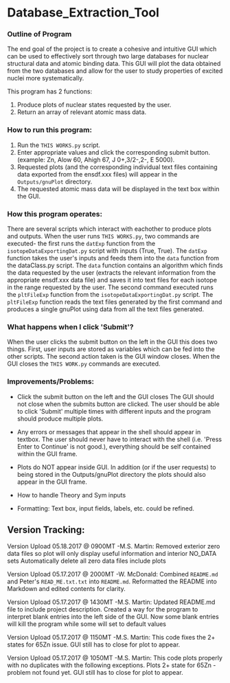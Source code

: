 # Database_Extraction_Tool


### Outline of Program
The end goal of the project is to create a cohesive and intuitive GUI which can be used to effectively sort through two large databases for nuclear structural data and atomic binding data. This GUI will plot the data obtained from the two databases and allow for the user to study properties of excited nuclei more systematically.

This program has 2 functions: 
1. Produce plots of nuclear states requested by the user. 
2. Return an array of relevant atomic mass data.



### How to run this program:
1. Run the `THIS WORKS.py` script. 
2. Enter appropriate values and click the corresponding submit button. (example: Zn, Alow 60, Ahigh 67, J 0+,3/2-,2-, E 5000).
3. Requested plots (and the corresponding individual text files containing data exported from the ensdf.xxx files) will appear in the `Outputs/gnuPlot` directory.
4. The requested atomic mass data will be displayed in the text box within the GUI. 



### How this program operates:
There are several scripts which interact with eachother to produce plots and outputs. When the user runs `THIS WORKS.py`, two commands are executed- the first runs the `datExp` function from the `isotopeDataExportingDat.py` script with inputs (True, True). The `datExp` function takes the user's inputs and feeds them into the `data` function from the dataClass.py script. The `data` function contains an algorithm which finds the data requested by the user (extracts the relevant information from the appropriate ensdf.xxx data file) and saves it into text files for each isotope in the range requested by the user. 
The second command executed runs the `pltFileExp` function from the `isotopeDataExportingDat.py` script. The `pltFileExp` function reads the text files generated by the first command and produces a single gnuPlot using data from all the text files generated.



### What happens when I click 'Submit'?
When the user clicks the submit button on the left in the GUI this does two things. First, user inputs are stored as variables which can be fed into the other scripts. The second action taken is the GUI window closes. When the GUI closes the `THIS WORK.py` commands are executed. 



### Improvements/Problems:
- Click the submit button on the left and the GUI closes
The GUI should  not close when the submits button are clicked. The user should be able to click 'Submit' multiple times with different inputs and the program should produce multiple plots.

- Any errors or messages that appear in the shell should appear in textbox. The user should never have to interact with the shell (i.e. 'Press Enter to Continue' is not good.), everything should be self contained within the GUI frame.

- Plots do NOT appear inside GUI. In addition (or if the user requests) to being stored in the Outputs/gnuPlot directory the plots should also appear in the GUI frame.

- How to handle Theory and Sym inputs

- Formatting: Text box, input fields, labels, etc. could be refined. 


## Version Tracking:

Version Upload 05.18.2017 @ 0900MT -M.S. Martin:
    Removed exterior zero data files so plot will only display useful
    information and interior NO_DATA sets
    Automatically delete all zero data files include plots

Version Upload 05.17.2017 @ 2000MT -W. McDonald:
    Combined `README.md` and Peter's `READ_ME.txt.txt` into `README.md`.
    Reformatted the README into Markdown and edited contents for clarity.

Version Upload 05.17.2017 @ 1430MT -M.S. Martin:
    Updated README.md file to include project description.
    Created a way for the program to interpret blank entries into the left side
    of the GUI. Now some blank entries will kill the program while some will
    set to default values

Version Upload 05.17.2017 @ 1150MT -M.S. Martin:
    This code fixes the 2+ states for 65Zn issue.
    GUI still has to close for plot to appear.

Version Upload 05.17.2017 @ 1050MT -M.S. Martin:
    This code plots properly with no duplicates with the following exceptions.
    Plots 2+ state for 65Zn - problem not found yet.
    GUI still has to close for plot to appear.
